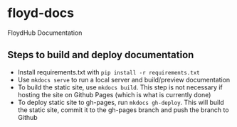 # floyd-docs
FloydHub Documentation

## Steps to build and deploy documentation
* Install requirements.txt with `pip install -r requirements.txt`
* Use `mkdocs serve` to run a local server and build/preview documentation
* To build the static site, use `mkdocs build`. This step is not necessary if hosting the site on Github Pages (which is what is currently done)
* To deploy static site to gh-pages, run `mkdocs gh-deploy`. This will build the static site, commit it to the gh-pages branch and push the branch to Github
